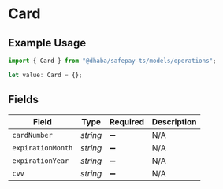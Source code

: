 # Card

## Example Usage

```typescript
import { Card } from "@dhaba/safepay-ts/models/operations";

let value: Card = {};
```

## Fields

| Field              | Type               | Required           | Description        |
| ------------------ | ------------------ | ------------------ | ------------------ |
| `cardNumber`       | *string*           | :heavy_minus_sign: | N/A                |
| `expirationMonth`  | *string*           | :heavy_minus_sign: | N/A                |
| `expirationYear`   | *string*           | :heavy_minus_sign: | N/A                |
| `cvv`              | *string*           | :heavy_minus_sign: | N/A                |